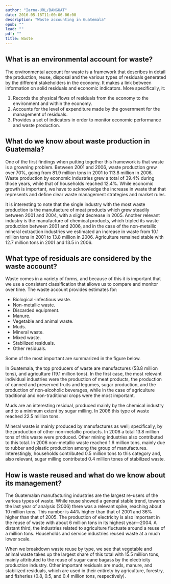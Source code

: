 ```yaml
---
author: "Iarna-URL/BANGUAT"
date: 2016-05-18T11:00:06-06:00
description: "Waste accounting in Guatemala"
epub: ""
lead: ""
pdf: ""
title: Waste
---
```


## What is an environmental account for waste?

The environmental account for waste is a framework that describes in detail the production, reuse, disposal and the various types of residuals generated by the different stakeholders in the economy. It makes a link between information on solid residuals and economic indicators. More specifically, it:

1. Records the physical flows of residuals from the economy to the environment and within the economy.
2. Accounts for the level of expenditure made by the government for the management of residuals.
3. Provides a set of indicators in order to monitor economic performance and waste production.

## What do we know about waste production in Guatemala?

One of the first findings when putting together this framework is that waste is a growning problem. Between 2001 and 2006, waste production grew over 70%, going from 81.9 million tons in 2001 to 113.8 million in 2006. Waste production by economic industries grew a total of 39.4% during those years, while that of households reached 12.4%. While economic growth is important, we have to acknowledge the increase in waste that that represents and define clear waste management strategies and market rules.

<!-- Figure 1. Waste production trend in Guatemala 2001-2006 (million tons)-->

It is interesting to note that the single industry with the most waste production is the manufacture of meat products which grew steadily between 2001 and 2004, with a slight decrease in 2005. Another relevant industry is the manufacture of chemical products, which tripled its waste production between 2001 and 2006, and in the case of the non-metallic mineral extraction industries we estimated an increase in waste from 10.1 million tons in 2001 to 13.8 million in 2006. Agriculture remained stable with 12.7 million tons in 2001 and 13.5 in 2006.

## What type of residuals are considered by the waste account?

Waste comes in a variety of forms, and because of this it is important that we use a consistent classification that allows us to compare and monitor over time. The waste account provides estimates for:

* Biological-infectious waste.
* Non-metallic waste.
* Discarded equipment.
* Manure.
* Vegetable and animal waste.
* Muds.
* Mineral waste.
* Mixed waste.
* Stabilized residuals.
* Other residuals.

Some of the most important are summarized in the figure below.

<!-- Figure 2. Solid waste output in Guatemala 2001-2006 (million metric tons) -->

In Guatemala, the top producers of waste are manufactures (53.8 million tons), and agriculture (19.1 million tons). In the first case, the most relevant individual industries were the production of meat products, the production of canned and preserved fruits and legumes, sugar production, and the production of non-alcoholic beverages, while in the case of agriculture traditional and non-traditional crops were the most important.

Muds are an interesting residual, produced mainly by the chemical industry and to a minimum extent by sugar milling. In 2006 this type of waste reached 22.5 million tons.

Mineral waste is mainly produced by manufactures as well; specifically, by the production of other non-metallic products. In 2006 a total 13.8 million tons of this waste were produced. Other mining industries also contributed to this total. In 2006 non-metallic waste reached 1.6 million tons, mainly due to rubber and plastic production among the group of manufactures. Interestingly, households contributed 0.5 million tons to this category and, also relevant, sugar milling contributed 0.4 million tones of stabilized waste.

<!-- Figure 3. Solid waste output by type 2001-2006 (million metric tons) -->

## How is waste reused and what do we know about its management?

The Guatemalan manufacturing industries are the largest re-users of the various types of waste. While reuse showed a general stable trend, towards the last year of analysis (2006) there was a relevant spike, reaching about 10 million tons. This number is 44% higher than that of 2001 and 36% higher than that of 2005. The production of electricity is also important in the reuse of waste with about 6 million tons in its highest year&mdash;2004. A distant third, the industries related to agriculture fluctuate around a reuse of a million tons. Households and service industries reused waste at a much lower scale.

<!-- Figure 4. Waste reuse by groups of industries 2001-2006 (tons) -->

When we breakdown waste reuse by type, we see that vegetable and animal waste takes up the largest share of this total with 15.5 million tons, mainly attributed to the reuse of sugar cane bagass by the electricity production industry. Other important residuals are muds, manure, and stabilized residuals, which are used in their entirety by agriculture, forestry, and fisheries (0.8, 0.5, and 0.4 million tons, respectively).

<!-- Table 1. Waste reuse by type of waste in 2006 (tons) -->








